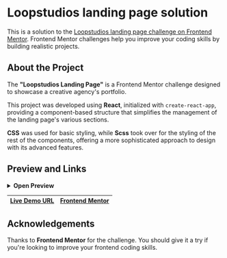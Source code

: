 # Loopstudios landing page solution

This is a solution to the [Loopstudios landing page challenge on Frontend Mentor](https://www.frontendmentor.io/challenges/loopstudios-landing-page-N88J5Onjw). Frontend Mentor challenges help you improve your coding skills by building realistic projects.

## About the Project

The **"Loopstudios Landing Page"** is a Frontend Mentor challenge designed to showcase a creative agency's portfolio.

This project was developed using **React**, initialized with `create-react-app`, providing a component-based structure that simplifies the management of the landing page's various sections.

**CSS** was used for basic styling, while **Scss** took over for the styling of the rest of the components, offering a more sophisticated approach to design with its advanced features.

## Preview and Links

<details>
<summary><b>Open Preview</b></summary>
<br>

![](./screenshot.png)

<br>
</details>

| [Live Demo URL](https://ionstici.github.io/loopstudios-landing-page) | [Frontend Mentor](https://www.frontendmentor.io/solutions/loopstudios-landing-page-QUgw2NFgHr) |
| -------------------------------------------------------------------- | ---------------------------------------------------------------------------------------------- |

## Acknowledgements

Thanks to **Frontend Mentor** for the challenge. You should give it a try if you're looking to improve your frontend coding skills.
